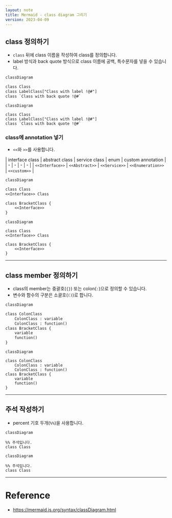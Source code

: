 ```yaml
---
layout: note
title: Mermaid - class diagram 그리기
version: 2023-04-09
---
```





## class 정의하기

- `class` 뒤에 class 이름을 작성하여 class를 정의합니다.
- label 방식과 back quote 방식으로 class 이름에 공백, 특수문자를 넣을 수 있습니다.

```txt
classDiagram

class Class
class LabelClass["Class with label !@#"]
class `Class with back quote !@#`
```

```mermaid
classDiagram

class Class
class LabelClass["Class with label !@#"]
class `Class with back quote !@#`
```


### class에 annotation 넣기

- `<<`와 `>>`를 사용합니다.

| interface class | abstract class | service class | enum | custom annotation |
| - | - | - | - |
| `<<Interface>>` | `<<Abstract>>` | `<<Service>>` | `<<Enumeration>>` | `<<custom>>` |

```txt
classDiagram

class Class
<<Interface>> Class

class BracketClass {
    <<Interface>>
}
```

```mermaid
classDiagram

class Class
<<Interface>> Class

class BracketClass {
    <<Interface>>
}
```




---




## class member 정의하기

- class의 member는 중괄호(`{}`) 또는 colon(`:`)으로 정의할 수 있습니다.
- 변수와 함수의 구분은 소괄호(`()`)로 합니다.

```txt
classDiagram

class ColonClass
    ColonClass : variable
    ColonClass : function()
class BracketClass {
    variable
    function()
}
```

```mermaid
classDiagram

class ColonClass
    ColonClass : variable
    ColonClass : function()
class BracketClass {
    variable
    function()
}
```




---




## 주석 작성하기

- percent 기호 두개(`%%`)을 사용합니다.

```text
classDiagram

%% 주석입니다.
class Class
```

```mermaid
classDiagram

%% 주석입니다.
class Class
```




---




# Reference

- <https://mermaid.js.org/syntax/classDiagram.html>

